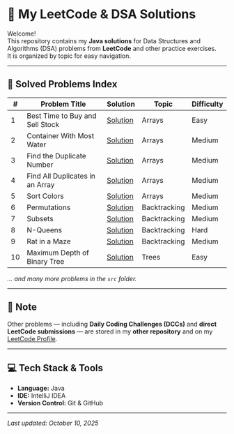 # 🚀 My LeetCode & DSA Solutions

Welcome!  
This repository contains my **Java solutions** for Data Structures and Algorithms (DSA) problems from **LeetCode** and other practice exercises.  
It is organized by topic for easy navigation.

---

## 📂 Solved Problems Index

| # | Problem Title | Solution | Topic | Difficulty |
|---|----------------|-----------|---------|-------------|
| 1 | Best Time to Buy and Sell Stock | [Solution](./src/Arrays/Buy_And_Sell_Stock.java) | Arrays | Easy |
| 2 | Container With Most Water | [Solution](./src/Arrays/Container_With_Most_Water.java) | Arrays | Medium |
| 3 | Find the Duplicate Number | [Solution](./src/Arrays/Find_the_Duplicate_Number.java) | Arrays | Medium |
| 4 | Find All Duplicates in an Array | [Solution](./src/Arrays/Find_all_Duplicates_in_an_Array.java) | Arrays | Medium |
| 5 | Sort Colors | [Solution](./src/Arrays/Sort_Colors.java) | Arrays | Medium |
| 6 | Permutations | [Solution](./src/Backtracking/Permutations.java) | Backtracking | Medium |
| 7 | Subsets | [Solution](./src/Backtracking/Subsets.java) | Backtracking | Medium |
| 8 | N-Queens | [Solution](./src/Backtracking/NQueens.java) | Backtracking | Hard |
| 9 | Rat in a Maze | [Solution](./src/Backtracking/RatMazeOptimised.java) | Backtracking | Medium |
| 10 | Maximum Depth of Binary Tree | [Solution](./src/Trees/Maximum_Depth_of_Binary_Tree.java) | Trees | Easy |

*… and many more problems in the `src` folder.*

---

## 🧩 Note

Other problems — including **Daily Coding Challenges (DCCs)** and **direct LeetCode submissions** — are stored in my **other repository** and on my [LeetCode Profile](https://leetcode.com/u/malhardave_/).

---

## 💻 Tech Stack & Tools

- **Language:** Java
- **IDE:** IntelliJ IDEA
- **Version Control:** Git & GitHub

---

*Last updated: October 10, 2025*

